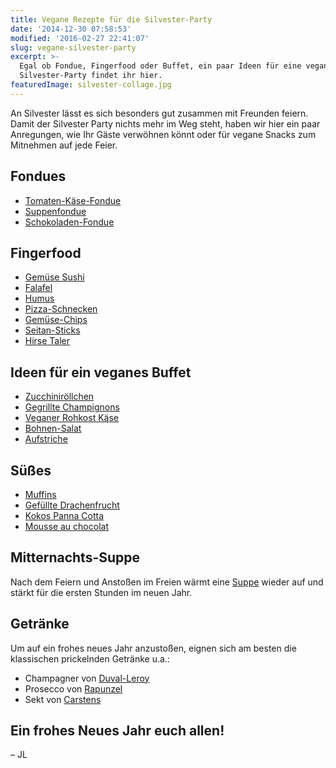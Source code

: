 ```yaml
---
title: Vegane Rezepte für die Silvester-Party
date: '2014-12-30 07:58:53'
modified: '2016-02-27 22:41:07'
slug: vegane-silvester-party
excerpt: >-
  Egal ob Fondue, Fingerfood oder Buffet, ein paar Ideen für eine vegane
  Silvester-Party findet ihr hier.
featuredImage: silvester-collage.jpg
---
```


An Silvester lässt es sich besonders gut zusammen mit Freunden feiern. Damit der Silvester Party nichts mehr im Weg steht, haben wir hier ein paar Anregungen, wie Ihr Gäste verwöhnen könnt oder für vegane Snacks zum Mitnehmen auf jede Feier.

## Fondues

[<!-- Image removed (no copyright): fondue-collage.jpg -->](https://www.veganblatt.com/i/fondue-collage.jpg)

*   [Tomaten-Käse-Fondue](https://www.veganblatt.com/veganes-tomaten-kaese-fondue)
*   [Suppenfondue](https://www.veganblatt.com/veganes-suppenfondue)
*   [Schokoladen-Fondue](https://www.veganblatt.com/rohkost-schokoladen-fondue)

## Fingerfood

[<!-- Image removed (no copyright): veganes-party-food.jpg -->](https://www.veganblatt.com/i/veganes-party-food.jpg)

*   [Gemüse Sushi](https://www.veganblatt.com/buntes-gemuese-sushi)
*   [Falafel](https://www.veganblatt.com/falafel-trilogie)
*   [Humus](https://www.veganblatt.com/humus-rezept)
*   [Pizza-Schnecken](https://www.veganblatt.com/pizza-schnecken)
*   [Gemüse-Chips](https://www.veganblatt.com/rohkost-gemuese-chips-selbstgemacht)
*   [Seitan-Sticks](https://www.veganblatt.com/seitan-sticks)
*   [Hirse Taler](https://www.veganblatt.com/gesunde-hirse-laibchen)

## Ideen für ein veganes Buffet

[<!-- Image removed (no copyright): veganes-silvester-essen.jpg -->](https://www.veganblatt.com/i/veganes-silvester-essen.jpg)

*   [Zucchiniröllchen](https://www.veganblatt.com/vegane-antipasti-zucchiniroellchen)
*   [Gegrillte Champignons](https://www.veganblatt.com/gegrillte-champignons)
*   [Veganer Rohkost Käse](https://www.veganblatt.com/veganer-rohkost-kaese-rezept)
*   [Bohnen-Salat](https://www.veganblatt.com/bohnen-salat-zitrusdressing)
*   [Aufstriche](https://www.veganblatt.com/t/aufstriche)

## Süßes

[<!-- Image removed (no copyright): silvester-desserts.jpg -->](https://www.veganblatt.com/i/silvester-desserts.jpg)

*   [Muffins](https://www.veganblatt.com/t/muffins-cupcakes)
*   [Gefüllte Drachenfrucht](https://www.veganblatt.com/gefuellte-drachenfrucht)
*   [Kokos Panna Cotta](https://www.veganblatt.com/kokos-panna-cotta)
*   [Mousse au chocolat](https://www.veganblatt.com/veganes-mousse-au-chocolat)

## Mitternachts-Suppe

Nach dem Feiern und Anstoßen im Freien wärmt eine [Suppe](https://www.veganblatt.com/t/suppen) wieder auf und stärkt für die ersten Stunden im neuen Jahr.

## Getränke

Um auf ein frohes neues Jahr anzustoßen, eignen sich am besten die klassischen prickelnden Getränke u.a.:

*   Champagner von [Duval-Leroy](http://www.duval-leroy.de/produkte/vegetarian_vegan.html)
*   Prosecco von [Rapunzel](http://www.rapunzel.de/bio-produkt-prosecco-vino-frizzante-doc--2001110.html)
*   Sekt von [Carstens](http://www.carstens-bio-sekt.de/die-marke.html)

## **Ein frohes Neues Jahr euch allen!**

– JL
